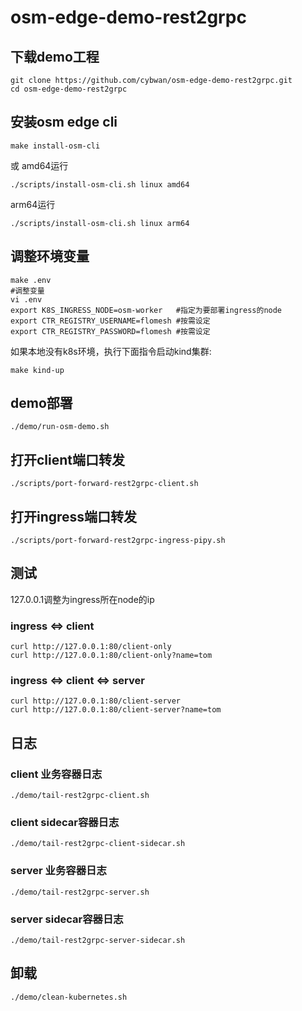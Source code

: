 # osm-edge-demo-rest2grpc
## 下载demo工程
```
git clone https://github.com/cybwan/osm-edge-demo-rest2grpc.git
cd osm-edge-demo-rest2grpc
```
## 安装osm edge cli

```
make install-osm-cli
```
或
amd64运行
```
./scripts/install-osm-cli.sh linux amd64
```
arm64运行
```
./scripts/install-osm-cli.sh linux arm64
```
## 调整环境变量

```
make .env
#调整变量
vi .env
export K8S_INGRESS_NODE=osm-worker   #指定为要部署ingress的node
export CTR_REGISTRY_USERNAME=flomesh #按需设定
export CTR_REGISTRY_PASSWORD=flomesh #按需设定
```

如果本地没有k8s环境，执行下面指令启动kind集群:

```
make kind-up
```

## demo部署

```
./demo/run-osm-demo.sh
```

## 打开client端口转发

```
./scripts/port-forward-rest2grpc-client.sh
```

## 打开ingress端口转发

```
./scripts/port-forward-rest2grpc-ingress-pipy.sh
```

## 测试 

127.0.0.1调整为ingress所在node的ip

### ingress <=> client

```
curl http://127.0.0.1:80/client-only
curl http://127.0.0.1:80/client-only?name=tom
```

### ingress <=> client <=> server

```
curl http://127.0.0.1:80/client-server
curl http://127.0.0.1:80/client-server?name=tom
```

## 日志

### client 业务容器日志

```
./demo/tail-rest2grpc-client.sh
```

### client sidecar容器日志

```
./demo/tail-rest2grpc-client-sidecar.sh
```

### server 业务容器日志

```
./demo/tail-rest2grpc-server.sh
```

### server sidecar容器日志

```
./demo/tail-rest2grpc-server-sidecar.sh
```

## 卸载

```
./demo/clean-kubernetes.sh
```

